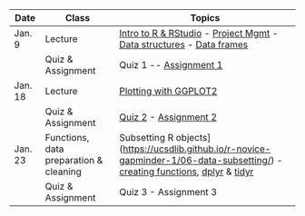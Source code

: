 | **Date** | **Class**                      |   **Topics**                     |
|----------|--------------------------------|----------------------------------|
| Jan. 9   | Lecture                        | [Intro to R & RStudio](https://ucsdlib.github.io/r-novice-gapminder-1/01-rstudio-intro/) - [Project Mgmt](https://ucsdlib.github.io/r-novice-gapminder-1/02-project-intro/) - [Data structures](https://ucsdlib.github.io/r-novice-gapminder-1/04-data-structures-part1/) - [Data frames](https://ucsdlib.github.io/r-novice-gapminder-1/05-data-structures-part2/) |
|          | Quiz & Assignment              |  Quiz 1 -- [Assignment 1](https://ucsdlib.github.io/gps-skills-2017/homework/r-homework1.html) |
| Jan. 18  | Lecture                        | [Plotting with GGPLOT2](https://ucsdlib.github.io/r-novice-gapminder-1/08-plot-ggplot2/)     |
|          | Quiz & Assignment               | [Quiz 2](https://goo.gl/nX9tFU) - [Assignment 2](https://goo.gl/hLTYlh) |
| Jan. 23  | Functions, data preparation & cleaning     | Subsetting R objects](https://ucsdlib.github.io/r-novice-gapminder-1/06-data-subsetting/) - [creating functions](https://ucsdlib.github.io/r-novice-gapminder-1/10-functions/), [dplyr](https://ucsdlib.github.io/r-novice-gapminder-1/13-dplyr/) & [tidyr](https://ucsdlib.github.io/r-novice-gapminder-1/14-tidyr/)   |
|          | Quiz & Assignment               | Quiz 3 - Assignment 3 |
